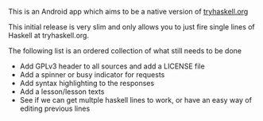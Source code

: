 This is an Android app which aims to be a native version of
[tryhaskell.org](http://tryhaskell.org)

This initial release is very slim and only allows you to just fire
single lines of Haskell at tryhaskell.org.

The following list is an ordered collection of what still needs to be done

-   Add GPLv3 header to all sources and add a LICENSE file
-   Add a spinner or busy indicator for requests
-   Add syntax highlighting to the responses
-   Add a lesson/lesson texts
-   See if we can get multple haskell lines to work, or have an easy way of editing previous lines

